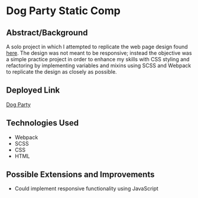 # Dog Party Static Comp

## Abstract/Background
A solo project in which I attempted to replicate the web page design found [here](dog-party-spec.png). The design was not meant to be responsive; instead the objective was a simple practice project in order to enhance my skills with CSS styling and refactoring by implementing variables and mixins using SCSS and Webpack to replicate the design as closely as possible.

## Deployed Link
[Dog Party](https://dkwon1223.github.io/dog-party/)

## Technologies Used
- Webpack
- SCSS
- CSS
- HTML

## Possible Extensions and Improvements
- Could implement responsive functionality using JavaScript




